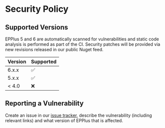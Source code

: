 # Security Policy

## Supported Versions

EPPlus 5 and 6 are automatically scanned for vulnerabilities and static code analysis is performed as part of the CI. Security patches will be provided via new revisions released in our public Nuget feed.

| Version | Supported          |
| ------- | ------------------ |
| 6.x.x   | :white_check_mark: |
| 5.x.x   | :white_check_mark: |
| < 4.0   | :x:                |

## Reporting a Vulnerability

Create an issue in our [issue tracker](https://github.com/EPPlusSoftware/EPPlus/issues), describe the vulnerability (including relevant links) and what version of EPPlus that is affected.
